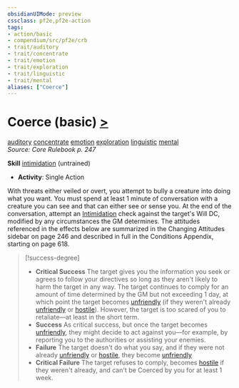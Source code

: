 ```yaml
---
obsidianUIMode: preview
cssclass: pf2e,pf2e-action
tags:
- action/basic
- compendium/src/pf2e/crb
- trait/auditory
- trait/concentrate
- trait/emotion
- trait/exploration
- trait/linguistic
- trait/mental
aliases: ["Coerce"]
---
```

# Coerce (basic) [>](chapter-9-playing-the-game.md#Actions "Single Action")
[auditory](auditory.md "Auditory Effect Trait")  [concentrate](concentrate.md "Concentrate Action & Ability Trait")  [emotion](emotion.md "Emotion Effect Trait")  [exploration](exploration.md "Exploration Action & Ability Trait")  [linguistic](linguistic.md "Linguistic Effect Trait")  [mental](mental.md "Mental Effect Trait")  
*Source: Core Rulebook p. 247*  

**Skill** [intimidation](skills.md#Intimidation) (untrained)
- **Activity**: Single Action

With threats either veiled or overt, you attempt to bully a creature into doing what you want. You must spend at least 1 minute of conversation with a creature you can see and that can either see or sense you. At the end of the conversation, attempt an [Intimidation](skills.md#Intimidation) check against the target's Will DC, modified by any circumstances the GM determines. The attitudes referenced in the effects below are summarized in the Changing Attitudes sidebar on page 246 and described in full in the Conditions Appendix, starting on page 618.

> [!success-degree] 
> - **Critical Success** The target gives you the information you seek or agrees to follow your directives so long as they aren't likely to harm the target in any way. The target continues to comply for an amount of time determined by the GM but not exceeding 1 day, at which point the target becomes [unfriendly](conditions.md#Unfriendly) (if they weren't already [unfriendly](conditions.md#Unfriendly) or [hostile](conditions.md#Hostile)). However, the target is too scared of you to retaliate—at least in the short term.
> - **Success** As critical success, but once the target becomes [unfriendly](conditions.md#Unfriendly), they might decide to act against you—for example, by reporting you to the authorities or assisting your enemies.
> - **Failure** The target doesn't do what you say, and if they were not already [unfriendly](conditions.md#Unfriendly) or [hostile](conditions.md#Hostile), they become [unfriendly](conditions.md#Unfriendly)
> - **Critical Failure** The target refuses to comply, becomes [hostile](conditions.md#Hostile) if they weren't already, and can't be Coerced by you for at least 1 week.